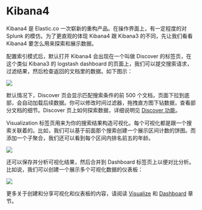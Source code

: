 # Kibana4

Kibana4 是 Elastic.co 一次崭新的重构产品。在操作界面上，有一定程度的对 Splunk 的模仿。为了更直观的体现 Kibana4 跟 Kibana3 的不同，先让我们看看 Kibana4 要怎么用来探索和展示数据。

配置索引模式后，默认打开 Kibana4 会出现在一个叫做 Discover 的标签页，在这个类似 Kibana3 的 logstash dashboard 的页面上，我们可以提交搜索请求，过滤结果，然后检查返回的文档里的数据。如下图示：

![](https://www.elastic.co/guide/en/kibana/current/images/tutorial-discover.png)

默认情况下，Discover 页会显示匹配搜索条件的前 500 个文档，页面下拉到底部，会自动加载后续数据。你可以修改时间过滤器，拖拽直方图下钻数据，查看部分文档的细节。Discover 页上如何探索数据，详细说明见 [Discover 功能](./discover.md)。

Visualization 标签页用来为你的搜索结果构造可视化。每个可视化都是跟一个搜索关联着的。比如，我们可以基于前面那个搜索创建一个展示区间计数的饼图。而添加一个子聚合，我们还可以看到每个区间内排名前五的年龄。

![](https://www.elastic.co/guide/en/kibana/current/images/tutorial-visualize-pie-3.png)

还可以保存并分析可视化结果，然后合并到 Dashboard 标签页上以便对比分析。比如说，我们可以创建一个展示多个可视化数据的仪表板：

![](https://www.elastic.co/guide/en/kibana/current/images/tutorial-dashboard.png)

更多关于创建和分享可视化和仪表板的内容，请阅读 [Visualize](./visualize.md) 和 [Dashboard](./dashboard.md) 章节。

